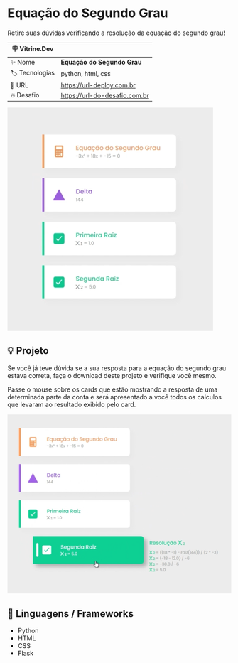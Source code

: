 # Equação do Segundo Grau

Retire suas dúvidas verificando a resolução da equação do segundo grau!

| :placard: Vitrine.Dev |     |
| -------------  | --- |
| :sparkles: Nome        | **Equação do Segundo Grau**
| :label: Tecnologias | python, html, css
| :rocket: URL         | https://url-deploy.com.br
| :fire: Desafio     | https://url-do-desafio.com.br

<!-- Inserir imagem com a #vitrinedev ao final do link -->
![resolution_with_2_results](video/resolution_with_2_results.png?text=exemplo-resultado-com-duas-raizes#vitrinedev)

## :bulb: Projeto

Se você já teve dúvida se a sua resposta para a equação do segundo grau estava correta, faça o download deste projeto e verifique você mesmo.

Passe o mouse sobre os cards que estão mostrando a resposta de uma determinada parte da conta e será apresentado a você todos os calculos que levaram ao resultado exibido pelo card.

![hover_effects](/video/showing_hover_effects.png)

## :rocket: Linguagens / Frameworks

- Python
- HTML
- CSS
- Flask
